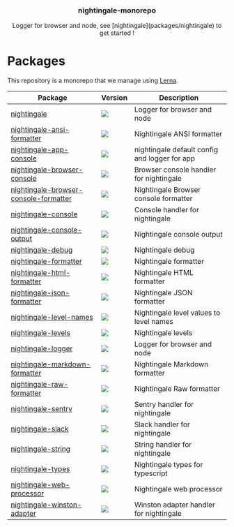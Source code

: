<h3 align="center">
  nightingale-monorepo
</h3>

<p align="center">
  Logger for browser and node, see [nightingale](packages/nightingale) to get started !
</p>

<h1>Packages</h1>

This repository is a monorepo that we manage using [Lerna](https://github.com/lerna/lerna).

| Package                                                                                 | Version                                                                                                                                                                            | Description                                   |
| --------------------------------------------------------------------------------------- | ---------------------------------------------------------------------------------------------------------------------------------------------------------------------------------- | --------------------------------------------- |
| [nightingale](packages/nightingale)                                                     | <a href="https://npmjs.org/package/nightingale"><img src="https://img.shields.io/npm/v/nightingale.svg?style=flat-square"></a>                                                     | Logger for browser and node                   |
| [nightingale-ansi-formatter](packages/nightingale-ansi-formatter)                       | <a href="https://npmjs.org/package/nightingale-ansi-formatter"><img src="https://img.shields.io/npm/v/nightingale-ansi-formatter.svg?style=flat-square"></a>                       | Nightingale ANSI formatter                    |
| [nightingale-app-console](packages/nightingale-app-console)                             | <a href="https://npmjs.org/package/nightingale-app-console"><img src="https://img.shields.io/npm/v/nightingale-app-console.svg?style=flat-square"></a>                             | nightingale default config and logger for app |
| [nightingale-browser-console](packages/nightingale-browser-console)                     | <a href="https://npmjs.org/package/nightingale-browser-console"><img src="https://img.shields.io/npm/v/nightingale-browser-console.svg?style=flat-square"></a>                     | Browser console handler for nightingale       |
| [nightingale-browser-console-formatter](packages/nightingale-browser-console-formatter) | <a href="https://npmjs.org/package/nightingale-browser-console-formatter"><img src="https://img.shields.io/npm/v/nightingale-browser-console-formatter.svg?style=flat-square"></a> | Nightingale Browser console formatter         |
| [nightingale-console](packages/nightingale-console)                                     | <a href="https://npmjs.org/package/nightingale-console"><img src="https://img.shields.io/npm/v/nightingale-console.svg?style=flat-square"></a>                                     | Console handler for nightingale               |
| [nightingale-console-output](packages/nightingale-console-output)                       | <a href="https://npmjs.org/package/nightingale-console-output"><img src="https://img.shields.io/npm/v/nightingale-console-output.svg?style=flat-square"></a>                       | Nightingale console output                    |
| [nightingale-debug](packages/nightingale-debug)                                         | <a href="https://npmjs.org/package/nightingale-debug"><img src="https://img.shields.io/npm/v/nightingale-debug.svg?style=flat-square"></a>                                         | Nightingale debug                             |
| [nightingale-formatter](packages/nightingale-formatter)                                 | <a href="https://npmjs.org/package/nightingale-formatter"><img src="https://img.shields.io/npm/v/nightingale-formatter.svg?style=flat-square"></a>                                 | Nightingale formatter                         |
| [nightingale-html-formatter](packages/nightingale-html-formatter)                       | <a href="https://npmjs.org/package/nightingale-html-formatter"><img src="https://img.shields.io/npm/v/nightingale-html-formatter.svg?style=flat-square"></a>                       | Nightingale HTML formatter                    |
| [nightingale-json-formatter](packages/nightingale-json-formatter)                       | <a href="https://npmjs.org/package/nightingale-json-formatter"><img src="https://img.shields.io/npm/v/nightingale-json-formatter.svg?style=flat-square"></a>                       | Nightingale JSON formatter                    |
| [nightingale-level-names](packages/nightingale-level-names)                             | <a href="https://npmjs.org/package/nightingale-level-names"><img src="https://img.shields.io/npm/v/nightingale-level-names.svg?style=flat-square"></a>                             | Nightingale level values to level names       |
| [nightingale-levels](packages/nightingale-levels)                                       | <a href="https://npmjs.org/package/nightingale-levels"><img src="https://img.shields.io/npm/v/nightingale-levels.svg?style=flat-square"></a>                                       | Nightingale levels                            |
| [nightingale-logger](packages/nightingale-logger)                                       | <a href="https://npmjs.org/package/nightingale-logger"><img src="https://img.shields.io/npm/v/nightingale-logger.svg?style=flat-square"></a>                                       | Logger for browser and node                   |
| [nightingale-markdown-formatter](packages/nightingale-markdown-formatter)               | <a href="https://npmjs.org/package/nightingale-markdown-formatter"><img src="https://img.shields.io/npm/v/nightingale-markdown-formatter.svg?style=flat-square"></a>               | Nightingale Markdown formatter                |
| [nightingale-raw-formatter](packages/nightingale-raw-formatter)                         | <a href="https://npmjs.org/package/nightingale-raw-formatter"><img src="https://img.shields.io/npm/v/nightingale-raw-formatter.svg?style=flat-square"></a>                         | Nightingale Raw formatter                     |
| [nightingale-sentry](packages/nightingale-sentry)                                       | <a href="https://npmjs.org/package/nightingale-sentry"><img src="https://img.shields.io/npm/v/nightingale-sentry.svg?style=flat-square"></a>                                       | Sentry handler for nightingale                |
| [nightingale-slack](packages/nightingale-slack)                                         | <a href="https://npmjs.org/package/nightingale-slack"><img src="https://img.shields.io/npm/v/nightingale-slack.svg?style=flat-square"></a>                                         | Slack handler for nightingale                 |
| [nightingale-string](packages/nightingale-string)                                       | <a href="https://npmjs.org/package/nightingale-string"><img src="https://img.shields.io/npm/v/nightingale-string.svg?style=flat-square"></a>                                       | String handler for nightingale                |
| [nightingale-types](packages/nightingale-types)                                         | <a href="https://npmjs.org/package/nightingale-types"><img src="https://img.shields.io/npm/v/nightingale-types.svg?style=flat-square"></a>                                         | Nightingale types for typescript              |
| [nightingale-web-processor](packages/nightingale-web-processor)                         | <a href="https://npmjs.org/package/nightingale-web-processor"><img src="https://img.shields.io/npm/v/nightingale-web-processor.svg?style=flat-square"></a>                         | Nightingale web processor                     |
| [nightingale-winston-adapter](packages/nightingale-winston-adapter)                     | <a href="https://npmjs.org/package/nightingale-winston-adapter"><img src="https://img.shields.io/npm/v/nightingale-winston-adapter.svg?style=flat-square"></a>                     | Winston adapter handler for nightingale       |
